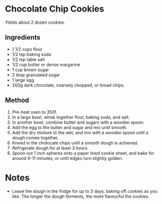 # Chocolate Chip Cookies

Yields about 2 dozen cookies.

## Ingredients

* 1 1/2 cups flour
* 1/2 tsp baking soda
* 1/2 tsp table salt
* 1/2 cup butter or dense margarine
* 1 cup brown sugar
* 2 tbsp granulated sugar
* 1 large egg
* 200g dark chocolate, coarsely chopped, or broad chips.

## Method

1. Pre-heat oven to 350f.
2. In a large bowl, whisk together flour, baking soda, and salt.
3. In another bowl, combine butter and sugars with a wooden spoon.
4. Add the egg to the butter and sugar and mix until smooth.
5. Add the dry mixture to the wet, and mix with a wooden spoon until a dough comes together.
6. Kneed in the cholocate chips until a smooth dough is achieved.
7. Refrigerate dough for at least 3 hours.
8. Spoon out 1 inch spheres onto a paper lined cookie sheet, and bake for around 9-11 minutes, or until edges turn slightly golden.

# Notes

* Leave the dough in the fridge for up to 3 days, baking off cookies as you like. The longer the dough ferments, the more flavourful the cookies.

